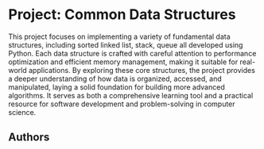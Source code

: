 # Project: Common Data Structures

This project focuses on implementing a variety of fundamental data structures, including sorted linked list, stack, queue all developed using Python. Each data structure is crafted with careful attention to performance optimization and efficient memory management, making it suitable for real-world applications. By exploring these core structures, the project provides a deeper understanding of how data is organized, accessed, and manipulated, laying a solid foundation for building more advanced algorithms. It serves as both a comprehensive learning tool and a practical resource for software development and problem-solving in computer science.

## Authors



